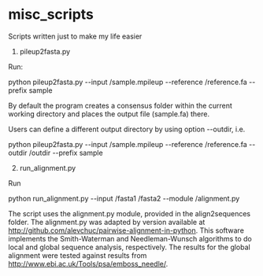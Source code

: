 misc_scripts
============

Scripts written just to make my life easier

1. pileup2fasta.py

Run:

python pileup2fasta.py --input <path-to-file>/sample.mpileup --reference <path-to-ref-file>/reference.fa --prefix sample

By default the program creates a consensus folder within the current working directory and places the output file (sample.fa) there. 

Users can define a different output directory by using option --outdir, i.e.

python pileup2fasta.py --input <path-to-file>/sample.mpileup --reference <path-to-ref-file>/reference.fa --outdir <path-to-outdir>/outdir --prefix sample

2. run_alignment.py

Run

python run_alignment.py --input <path-to-file>/fasta1 <path-to-file>/fasta2 --module <path-to-module>/alignment.py

The script uses the alignment.py module, provided in the align2sequences folder. The alignment.py was adapted by version available at http://github.com/alevchuc/pairwise-alignment-in-python. This software implements the Smith-Waterman and Needleman-Wunsch algorithms to do local and global sequence analysis, respectively. 
The results for the global alignment were tested against results from
http://www.ebi.ac.uk/Tools/psa/emboss_needle/.
